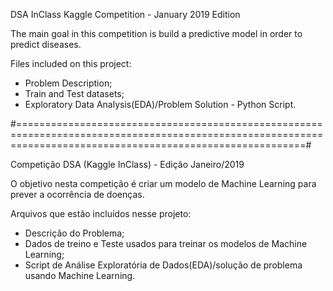 DSA InClass Kaggle Competition - January 2019 Edition

The main goal in this competition is build a predictive model in order to predict diseases.

Files included on this project:
- Problem Description;
- Train and Test datasets;
- Exploratory Data Analysis(EDA)/Problem Solution - Python Script.

#==============================================================================================================================================================#

Competição DSA (Kaggle InClass) - Edição Janeiro/2019

O objetivo nesta competição é criar um modelo de Machine Learning para prever a ocorrência de doenças. 

Arquivos que estão incluídos nesse projeto:
- Descrição do Problema;
- Dados de treino e Teste usados para treinar os modelos de Machine Learning;
- Script de Análise Exploratória de Dados(EDA)/solução de problema usando Machine Learning.
